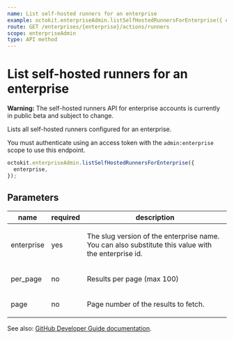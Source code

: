 ```yaml
---
name: List self-hosted runners for an enterprise
example: octokit.enterpriseAdmin.listSelfHostedRunnersForEnterprise({ enterprise })
route: GET /enterprises/{enterprise}/actions/runners
scope: enterpriseAdmin
type: API method
---
```


# List self-hosted runners for an enterprise

**Warning:** The self-hosted runners API for enterprise accounts is currently in public beta and subject to change.

Lists all self-hosted runners configured for an enterprise.

You must authenticate using an access token with the `admin:enterprise` scope to use this endpoint.

```js
octokit.enterpriseAdmin.listSelfHostedRunnersForEnterprise({
  enterprise,
});
```

## Parameters

<table>
  <thead>
    <tr>
      <th>name</th>
      <th>required</th>
      <th>description</th>
    </tr>
  </thead>
  <tbody>
    <tr><td>enterprise</td><td>yes</td><td>

The slug version of the enterprise name. You can also substitute this value with the enterprise id.

</td></tr>
<tr><td>per_page</td><td>no</td><td>

Results per page (max 100)

</td></tr>
<tr><td>page</td><td>no</td><td>

Page number of the results to fetch.

</td></tr>
  </tbody>
</table>

See also: [GitHub Developer Guide documentation](https://developer.github.com/v3/enterprise-admin/actions/#list-self-hosted-runners-for-an-enterprise).
